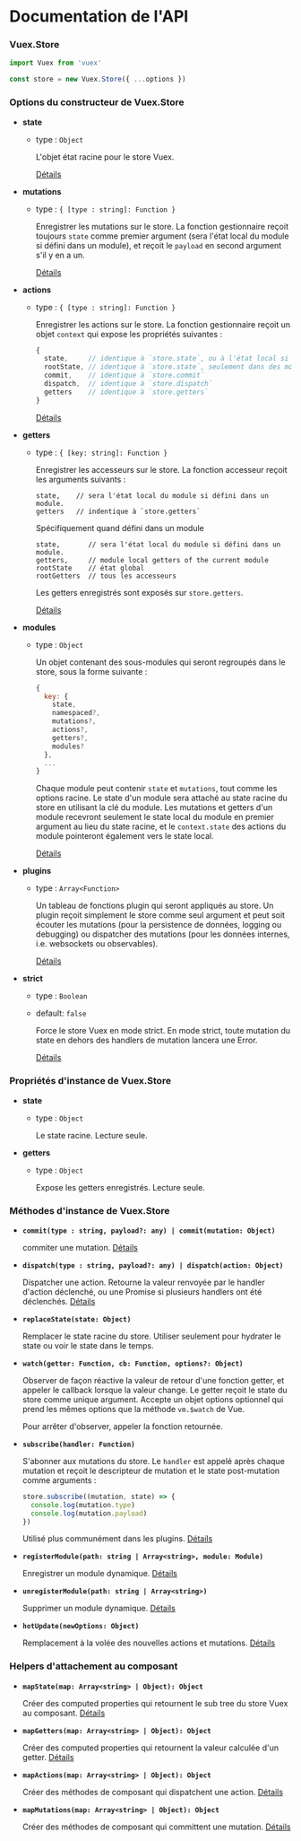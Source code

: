 # Documentation de l'API

### Vuex.Store

``` js
import Vuex from 'vuex'

const store = new Vuex.Store({ ...options })
```

### Options du constructeur de Vuex.Store

- **state**

  - type : `Object`

    L'objet état racine pour le store Vuex.

    [Détails](state.md)

- **mutations**

  - type : `{ [type : string]: Function }`

    Enregistrer les mutations sur le store. La fonction gestionnaire reçoit toujours `state` comme premier argument (sera l'état local du module si défini dans un module), et reçoit le `payload` en second argument s'il y en a un.

    [Détails](mutations.md)

- **actions**

  - type : `{ [type : string]: Function }`

    Enregistrer les actions sur le store. La fonction gestionnaire reçoit un objet `context` qui expose les propriétés suivantes :

    ``` js
    {
      state,     // identique à `store.state`, ou à l'état local si dans des modules
      rootState, // identique à `store.state`, seulement dans des modules
      commit,    // identique à `store.commit`
      dispatch,  // identique à `store.dispatch`
      getters    // identique à `store.getters`
    }
    ```

    [Détails](actions.md)

- **getters**

  - type : `{ [key: string]: Function }`

    Enregistrer les accesseurs sur le store. La fonction accesseur reçoit les arguments suivants :

    ```
    state,    // sera l'état local du module si défini dans un module.
    getters   // indentique à `store.getters`
    ```

    Spécifiquement quand défini dans un module

    ```
    state,       // sera l'état local du module si défini dans un module.
    getters,     // module local getters of the current module
    rootState    // état global
    rootGetters  // tous les accesseurs
    ```

    Les getters enregistrés sont exposés sur `store.getters`.

    [Détails](getters.md)

- **modules**

  - type : `Object`

    Un objet contenant des sous-modules qui seront regroupés dans le store, sous la forme suivante :

    ``` js
    {
      key: {
        state,
        namespaced?,
        mutations?,
        actions?,
        getters?,
        modules?
      },
      ...
    }
    ```

    Chaque module peut contenir `state` et `mutations`, tout comme les options racine. Le state d'un module sera attaché au state racine du store en utilisant la clé du module. Les mutations et getters d'un module recevront seulement le state local du module en premier argument au lieu du state racine, et le `context.state` des actions du module pointeront également vers le state local.

    [Détails](modules.md)

- **plugins**

  - type : `Array<Function>`

    Un tableau de fonctions plugin qui seront appliqués au store. Un plugin reçoit simplement le store comme seul argument et peut soit écouter les mutations (pour la persistence de données, logging ou debugging) ou dispatcher des mutations (pour les données internes, i.e. websockets ou observables).

    [Détails](plugins.md)

- **strict**

  - type : `Boolean`
  - default: `false`

    Force le store Vuex en mode strict. En mode strict, toute mutation du state en dehors des handlers de mutation lancera une Error.

    [Détails](strict.md)

### Propriétés d'instance de Vuex.Store

- **state**

  - type : `Object`

    Le state racine. Lecture seule.

- **getters**

  - type : `Object`

    Expose les getters enregistrés. Lecture seule.

### Méthodes d'instance de Vuex.Store

- **`commit(type : string, payload?: any) | commit(mutation: Object)`**

  commiter une mutation. [Détails](mutations.md)

- **`dispatch(type : string, payload?: any) | dispatch(action: Object)`**

  Dispatcher une action. Retourne la valeur renvoyée par le handler d'action déclenché, ou une Promise si plusieurs handlers ont été déclenchés. [Détails](actions.md)

- **`replaceState(state: Object)`**

  Remplacer le state racine du store. Utiliser seulement pour hydrater le state ou voir le state dans le temps.

- **`watch(getter: Function, cb: Function, options?: Object)`**

  Observer de façon réactive la valeur de retour d'une fonction getter, et appeler le callback lorsque la valeur change. Le getter reçoit le state du store comme unique argument. Accepte un objet options optionnel qui prend les mêmes options que la méthode `vm.$watch` de Vue.

  Pour arrêter d'observer, appeler la fonction retournée.

- **`subscribe(handler: Function)`**

  S'abonner aux mutations du store. Le `handler` est appelé après chaque mutation et reçoit le descripteur de mutation et le state post-mutation comme arguments :

  ``` js
  store.subscribe((mutation, state) => {
    console.log(mutation.type)
    console.log(mutation.payload)
  })
  ```

  Utilisé plus communément dans les plugins. [Détails](plugins.md)

- **`registerModule(path: string | Array<string>, module: Module)`**

  Enregistrer un module dynamique. [Détails](modules.md#enregistrement-dynamique-de-module)

- **`unregisterModule(path: string | Array<string>)`**

  Supprimer un module dynamique. [Détails](modules.md#enregistrement-dynamique-de-module)

- **`hotUpdate(newOptions: Object)`**

  Remplacement à la volée des nouvelles actions et mutations. [Détails](hot-reload.md)

### Helpers d'attachement au composant

- **`mapState(map: Array<string> | Object): Object`**

  Créer des computed properties qui retournent le sub tree du store Vuex au composant. [Détails](state.md#le-helper-mapstate)

- **`mapGetters(map: Array<string> | Object): Object`**

  Créer des computed properties qui retournent la valeur calculée d'un getter. [Détails](getters.md#le-helper-mapgetters)

- **`mapActions(map: Array<string> | Object): Object`**

  Créer des méthodes de composant qui dispatchent une action. [Détails](actions.md#dispatcher-des-actions-dans-les-composants)

- **`mapMutations(map: Array<string> | Object): Object`**

  Créer des méthodes de composant qui committent une mutation. [Détails](mutations.md#commiter-des-mutations-dans-les-composants)
